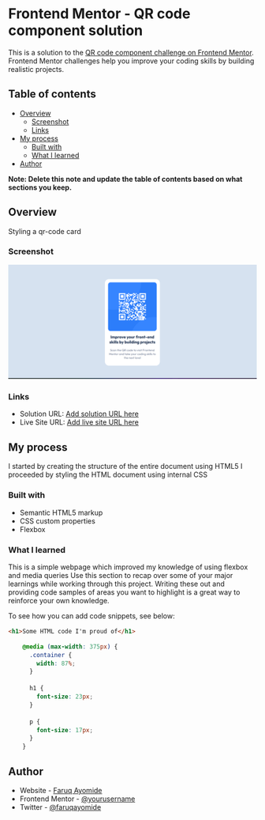 # Frontend Mentor - QR code component solution

This is a solution to the [QR code component challenge on Frontend Mentor](https://www.frontendmentor.io/challenges/qr-code-component-iux_sIO_H). Frontend Mentor challenges help you improve your coding skills by building realistic projects. 

## Table of contents

- [Overview](#overview)
  - [Screenshot](#screenshot)
  - [Links](#links)
- [My process](#my-process)
  - [Built with](#built-with)
  - [What I learned](#what-i-learned)
- [Author](#author)

**Note: Delete this note and update the table of contents based on what sections you keep.**

## Overview
Styling a qr-code card

### Screenshot
![project screenshot](screenshot.png)

### Links

- Solution URL: [Add solution URL here](https://github.com/ofaruqayo/html-css-qrcode)
- Live Site URL: [Add live site URL here](https://ofaruqayo.github.io/html-css-qrcode/)

## My process
I started by creating the structure of the entire document using HTML5
I proceeded by styling the HTML document using internal CSS 
### Built with

- Semantic HTML5 markup
- CSS custom properties
- Flexbox

### What I learned
This is a simple webpage which improved my knowledge of using flexbox and media queries
Use this section to recap over some of your major learnings while working through this project. Writing these out and providing code samples of areas you want to highlight is a great way to reinforce your own knowledge.

To see how you can add code snippets, see below:

```html
<h1>Some HTML code I'm proud of</h1>
```
```css
    @media (max-width: 375px) {
      .container {
        width: 87%;
      }

      h1 {
        font-size: 23px;
      }

      p {
        font-size: 17px;
      }
    }
```

## Author

- Website - [Faruq Ayomide](https://www.your-site.com)
- Frontend Mentor - [@yourusername](https://www.frontendmentor.io/profile/yourusername)
- Twitter - [@faruqayomide](https://x.com/iamfaruqayomide?s=11)
